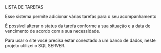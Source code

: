 LISTA DE TAREFAS

Esse sistema permite adicionar várias tarefas para o seu acompanhamento

É possível alterar o status da tarefa conforme a sua situação e a data de vencimento de acordo com a sua necessidade.

Para usar o site você precisa estar conectado a um banco de dados, neste projeto utilizei o SQL SERVER.
